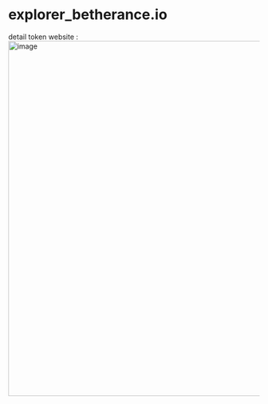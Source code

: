 # explorer_betherance.io
detail token 
website : 
<img width="713" alt="image" src="https://user-images.githubusercontent.com/118720485/219277852-a7bf3207-294d-40a0-a4f5-1b7cd7959f60.png">
